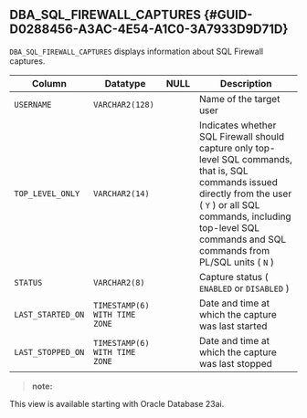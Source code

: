 ##  DBA_SQL_FIREWALL_CAPTURES {#GUID-D0288456-A3AC-4E54-A1C0-3A7933D9D71D} 

` DBA_SQL_FIREWALL_CAPTURES ` displays information about SQL Firewall captures. 

Column  |  Datatype  |  NULL  |  Description   
---|---|---|---  
` USERNAME ` |  ` VARCHAR2(128) ` |  ` ` |  Name of the target user   
` TOP_LEVEL_ONLY ` |  ` VARCHAR2(14) ` |  ` ` |  Indicates whether SQL Firewall should capture only top-level SQL commands, that is, SQL commands issued directly from the user ( ` Y ` ) or all SQL commands, including top-level SQL commands and SQL commands from PL/SQL units ( ` N ` )   
` STATUS ` |  ` VARCHAR2(8) ` |  ` ` |  Capture status ( ` ENABLED ` or ` DISABLED ` )   
` LAST_STARTED_ON ` |  ` TIMESTAMP(6) WITH TIME ZONE ` |  ` ` |  Date and time at which the capture was last started   
` LAST_STOPPED_ON ` |  ` TIMESTAMP(6) WITH TIME ZONE ` |  ` ` |  Date and time at which the capture was last stopped   
  
> **note:** 

This view is available starting with Oracle Database 23ai. 
